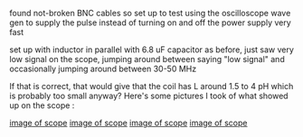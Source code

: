 found not-broken BNC cables so set up to test using the oscilloscope wave gen to supply the pulse instead of turning on and off the power supply very fast 

set up with inductor in parallel with 6.8 uF capacitor as before, just saw very low signal on the scope, jumping around between saying "low signal" and occasionally jumping around between 30-50 MHz 

If that is correct, that would give that the coil has L around 1.5 to 4 pH which is probably too small anyway? 
Here's some pictures I took of what showed up on the scope :

[image of scope](assets/IMG_5184.jpg)
[image of scope](assets/IMG_5186.jpg)
[image of scope](assets/IMG_5189.jpg)
[image of scope](assets/IMG_5191.jpg) 